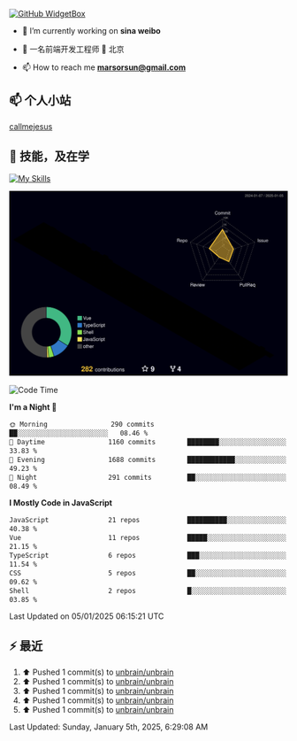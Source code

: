 [![GitHub WidgetBox](https://github-widgetbox.vercel.app/api/profile?username=unbrain&data=followers,repositories,stars,commits)](https://github.com/unbrain/github-widgetbox)

- 🔭 I’m currently working on **sina weibo**

- 🌱 一名前端开发工程师 📍 北京

- 📫 How to reach me **marsorsun@gmail.com**

## 📫  个人小站

[callmejesus](https://www.callmejesus.xyz/)


## 🚀 技能，及在学

[![My Skills](https://skillicons.dev/icons?i=vite,rollup,vscode,vue,javascript,react,nodejs,java,python,php)](https://github.com/unbrain)


![rainbow gif](https://raw.githubusercontent.com/unbrain/unbrain/main/profile-3d-contrib/profile-night-rainbow.svg)


<!-- ## 🐍 它正在吃掉我的小绿点

![snake gif](https://raw.githubusercontent.com/unbrain/unbrain/77e198e28fb66a14643e4e58f5b713c0cc565cfd/github-contribution-grid-snake-dark.svg) -->

<!--START_SECTION:waka-->
![Code Time](http://img.shields.io/badge/Code%20Time-3%2C752%20hrs%2037%20mins-blue)

**I'm a Night 🦉** 

```text
🌞 Morning                290 commits         ██░░░░░░░░░░░░░░░░░░░░░░░   08.46 % 
🌆 Daytime                1160 commits        ████████░░░░░░░░░░░░░░░░░   33.83 % 
🌃 Evening                1688 commits        ████████████░░░░░░░░░░░░░   49.23 % 
🌙 Night                  291 commits         ██░░░░░░░░░░░░░░░░░░░░░░░   08.49 % 
```


**I Mostly Code in JavaScript** 

```text
JavaScript               21 repos            ██████████░░░░░░░░░░░░░░░   40.38 % 
Vue                      11 repos            █████░░░░░░░░░░░░░░░░░░░░   21.15 % 
TypeScript               6 repos             ███░░░░░░░░░░░░░░░░░░░░░░   11.54 % 
CSS                      5 repos             ██░░░░░░░░░░░░░░░░░░░░░░░   09.62 % 
Shell                    2 repos             █░░░░░░░░░░░░░░░░░░░░░░░░   03.85 % 
```




 Last Updated on 05/01/2025 06:15:21 UTC
<!--END_SECTION:waka-->


## ⚡ 最近
<!--RECENT_ACTIVITY:start-->
1. ⬆️ Pushed 1 commit(s) to [unbrain/unbrain](https://github.com/unbrain/unbrain)<br>
2. ⬆️ Pushed 1 commit(s) to [unbrain/unbrain](https://github.com/unbrain/unbrain)<br>
3. ⬆️ Pushed 1 commit(s) to [unbrain/unbrain](https://github.com/unbrain/unbrain)<br>
4. ⬆️ Pushed 1 commit(s) to [unbrain/unbrain](https://github.com/unbrain/unbrain)<br>
5. ⬆️ Pushed 1 commit(s) to [unbrain/unbrain](https://github.com/unbrain/unbrain)<br>
<!--RECENT_ACTIVITY:end-->

<!--RECENT_ACTIVITY:last_update-->
Last Updated: Sunday, January 5th, 2025, 6:29:08 AM
<!--RECENT_ACTIVITY:last_update_end-->


